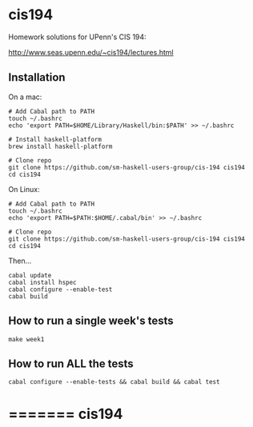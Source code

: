 # cis194

Homework solutions for UPenn's CIS 194:

http://www.seas.upenn.edu/~cis194/lectures.html

## Installation

On a mac:

    # Add Cabal path to PATH
    touch ~/.bashrc
    echo 'export PATH=$HOME/Library/Haskell/bin:$PATH' >> ~/.bashrc

    # Install haskell-platform
    brew install haskell-platform

    # Clone repo
    git clone https://github.com/sm-haskell-users-group/cis-194 cis194
    cd cis194

On Linux:

    # Add Cabal path to PATH
    touch ~/.bashrc
    echo 'export PATH=$PATH:$HOME/.cabal/bin' >> ~/.bashrc

    # Clone repo
    git clone https://github.com/sm-haskell-users-group/cis-194 cis194
    cd cis194

Then...

    cabal update
    cabal install hspec
    cabal configure --enable-test
    cabal build

## How to run a single week's tests

```
make week1
```

## How to run ALL the tests

```
cabal configure --enable-tests && cabal build && cabal test
```
=======
cis194
======
